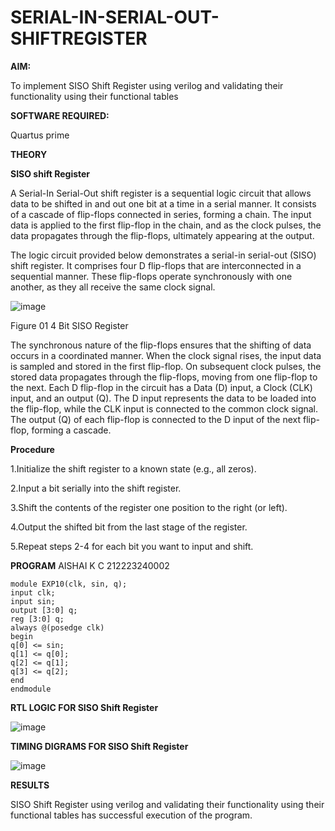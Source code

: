 # SERIAL-IN-SERIAL-OUT-SHIFTREGISTER

**AIM:**

To implement  SISO Shift Register using verilog and validating their functionality using their functional tables

**SOFTWARE REQUIRED:**

Quartus prime

**THEORY**

**SISO shift Register**

A Serial-In Serial-Out shift register is a sequential logic circuit that allows data to be shifted in and out one bit at a time in a serial manner. It consists of a cascade of flip-flops connected in series, forming a chain. The input data is applied to the first flip-flop in the chain, and as the clock pulses, the data propagates through the flip-flops, ultimately appearing at the output.

The logic circuit provided below demonstrates a serial-in serial-out (SISO) shift register. It comprises four D flip-flops that are interconnected in a sequential manner. These flip-flops operate synchronously with one another, as they all receive the same clock signal.

![image](https://github.com/naavaneetha/SERIAL-IN-SERIAL-OUT-SHIFTREGISTER/assets/154305477/e81c4072-37f9-46c6-8145-566764b74c3a)

Figure 01 4 Bit SISO Register

The synchronous nature of the flip-flops ensures that the shifting of data occurs in a coordinated manner. When the clock signal rises, the input data is sampled and stored in the first flip-flop. On subsequent clock pulses, the stored data propagates through the flip-flops, moving from one flip-flop to the next.
Each D flip-flop in the circuit has a Data (D) input, a Clock (CLK) input, and an output (Q). The D input represents the data to be loaded into the flip-flop, while the CLK input is connected to the common clock signal. The output (Q) of each flip-flop is connected to the D input of the next flip-flop, forming a cascade.

**Procedure**

1.Initialize the shift register to a known state (e.g., all zeros).

2.Input a bit serially into the shift register.

3.Shift the contents of the register one position to the right (or left).

4.Output the shifted bit from the last stage of the register.

5.Repeat steps 2-4 for each bit you want to input and shift.

**PROGRAM**
AISHAI K C 
212223240002
```
module EXP10(clk, sin, q);
input clk;
input sin;
output [3:0] q;
reg [3:0] q;
always @(posedge clk)
begin
q[0] <= sin;
q[1] <= q[0];
q[2] <= q[1];
q[3] <= q[2];
end
endmodule
```

**RTL LOGIC FOR SISO Shift Register**

![image](https://github.com/Abishai95141/SERIAL-IN-SERIAL-OUT-SHIFTREGISTER/assets/139335314/c454dfa3-670d-41cd-b9c5-2f200df5ac94)

**TIMING DIGRAMS FOR SISO Shift Register**

![image](https://github.com/Abishai95141/SERIAL-IN-SERIAL-OUT-SHIFTREGISTER/assets/139335314/0bb3213c-dbb5-481f-ae23-0f90295f75a1)

**RESULTS**

SISO Shift Register using verilog and validating their functionality using their functional tables has successful execution of the program.
